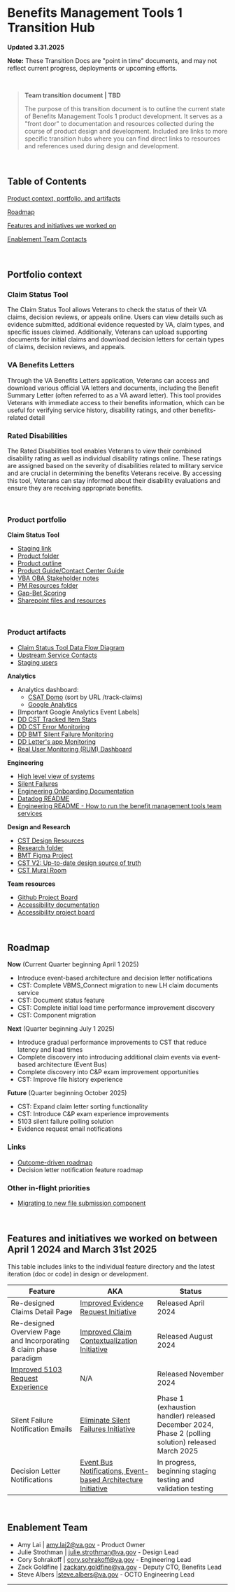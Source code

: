 # Benefits Management Tools 1 Transition Hub

**Updated 3.31.2025**

**Note:** These Transition Docs are "point in time" documents, and may not reflect current progress, deployments or upcoming efforts.

<br>

>**Team transition document | TBD**
>
> The purpose of this transition document is to outline the current state of Benefits Management Tools 1 product development. It serves as a "front door" to documentation and resources collected during the course of product design and development. Included are links to more specific transition hubs where you can find direct links to resources and references used during design and development.


<br>

## Table of Contents
[Product context, portfolio, and artifacts](#portfolio-context)

[Roadmap](#roadmap)

[Features and initiatives we worked on](#Features-and-initiatives-we-worked-on)

[Enablement Team Contacts](#enablement-team)


<br>

## Portfolio context 
### Claim Status Tool
The Claim Status Tool allows Veterans to check the status of their VA claims, decision reviews, or appeals online. Users can view details such as evidence submitted, additional evidence requested by VA, claim types, and specific issues claimed. Additionally, Veterans can upload supporting documents for initial claims and download decision letters for certain types of claims, decision reviews, and appeals.
### VA Benefits Letters
Through the VA Benefits Letters application, Veterans can access and download various official VA letters and documents, including the Benefit Summary Letter (often referred to as a VA award letter). This tool provides Veterans with immediate access to their benefits information, which can be useful for verifying service history, disability ratings, and other benefits-related detail
### Rated Disabilities
The Rated Disabilities tool enables Veterans to view their combined disability rating as well as individual disability ratings online. These ratings are assigned based on the severity of disabilities related to military service and are crucial in determining the benefits Veterans receive. By accessing this tool, Veterans can stay informed about their disability evaluations and ensure they are receiving appropriate benefits. 

<br>


### Product portfolio
**Claim Status Tool**
- [Staging link](https://staging.va.gov/claim-or-appeal-status/)
- [Product folder](https://github.com/department-of-veterans-affairs/va.gov-team/tree/master/products/claim-appeal-status/CST%20Product)
- [Product outline](https://github.com/department-of-veterans-affairs/va.gov-team/blob/master/products/claim-appeal-status/CST%20Product/Product%20Outline.md)
- [Product Guide/Contact Center Guide](https://github.com/department-of-veterans-affairs/va.gov-team/blob/master/products/claim-appeal-status/product-guides/VA%20Claim%20Status%20Tool%20Product%20Guide%20v2.1%20SRT%2006262024.docx) 
- [VBA OBA Stakeholder notes](https://dvagov.sharepoint.com/:w:/r/sites/vaabdvro/Shared%20Documents/Benefits%20Management%20-%20CST/BMT%20-%20OBA%20Syncs%20-%20recordings%20and%20notes/BMT+OBA%20syncs.docx?d=w26d8a422385446899056f74d0f528db5&csf=1&web=1&e=1SWbi8)
- [PM Resources folder](https://github.com/department-of-veterans-affairs/va.gov-team/tree/master/products/claim-appeal-status/CST%20Product)
- [Gap-Bet Scoring](https://dvagov.sharepoint.com/:x:/r/sites/vaabdvro/Shared%20Documents/Benefits%20Management%20-%20CST/BMT%201%20Gap-Bet%20Scoring%20Framework.xlsx?d=w06da960cab3b433282a414daaeb8fcff&csf=1&web=1&e=UNJbQB)
- [Sharepoint files and resources](https://dvagov.sharepoint.com/:f:/r/sites/vaabdvro/Shared%20Documents/Benefits%20Management%20-%20CST?csf=1&web=1&e=r44Kqn)



<br>


### Product artifacts
- [Claim Status Tool Data Flow Diagram](https://app.mural.co/t/departmentofveteransaffairs9999/m/departmentofveteransaffairs9999/1663867462895/b0161ab939bba7d08f6bea07e3663d9d5cea22d4)
- [Upstream Service Contacts](https://github.com/department-of-veterans-affairs/va.gov-team/blob/master/products/claim-appeal-status/CST%20Product/Service%20Contacts.md)
- [Staging users](https://github.com/department-of-veterans-affairs/va.gov-team-sensitive/blob/master/Administrative/vagov-users/mvi-staging-users.csv)


**Analytics**
- Analytics dashboard: 
     - [CSAT Domo](https://va-gov.domo.com/page/1545882322) (sort by URL /track-claims)
     - [Google Analytics](https://analytics.google.com/analytics/web/#/analysis/p419143770/edit/bMzsgzMCT6yazCs5H-3N_g)
- [Important Google Analytics Event Labels]
- [DD CST Tracked Item Stats](https://vagov.ddog-gov.com/dashboard/p2a-9ii-9hz/claim-status-tool-statistics?fromUser=false&refresh_mode=sliding&from_ts=1742736772898&to_ts=1742823172898&live=true)
- [DD CST Error Monitoring](https://vagov.ddog-gov.com/dashboard/8me-h86-qmb/benefits---claim-status-tool-dashboard?fromUser=false&refresh_mode=sliding&from_ts=1740231301942&to_ts=1742823301942&live=true)
- [DD BMT Silent Failure Monitoring](https://vagov.ddog-gov.com/dashboard/pps-nf7-ppr/cst-zero-silent-failures-document-uploads?fromUser=false&refresh_mode=sliding&from_ts=1742736972052&to_ts=1742823372052&live=true)
- [DD Letter's app Monitoring](https://vagov.ddog-gov.com/dashboard/86n-b39-hhn/benefits---management-tools---letters?fromUser=false&refresh_mode=sliding&from_ts=1742737025688&to_ts=1742823425688&live=true)
- [Real User Monitoring (RUM) Dashboard](https://vagov.ddog-gov.com/rum/application/9d5155fd-8623-4bc9-8580-ad8ec2cdd7fa/overview/browser?from_ts=1676217734085&to_ts=1676304134085&live=true)


**Engineering**
- [High level view of systems](https://app.mural.co/t/departmentofveteransaffairs9999/m/departmentofveteransaffairs9999/1663867462895/b0161ab939bba7d08f6bea07e3663d9d5cea22d4)
- [Silent Failures](https://github.com/department-of-veterans-affairs/va.gov-team/tree/master/products/claim-appeal-status/engineering/testing-silent-failures)
- [Engineering Onboarding Documentation](https://github.com/department-of-veterans-affairs/va.gov-team/tree/master/products/claim-appeal-status/engineering/onboarding)
- [Datadog README](https://github.com/department-of-veterans-affairs/va.gov-team/blob/master/products/claim-appeal-status/engineering/DataDog/README.md)
- [Engineering README - How to run the benefit management tools team services](https://github.com/department-of-veterans-affairs/va.gov-team/blob/master/products/claim-appeal-status/engineering/README.md)


**Design and Research**
- [CST Design Resources](https://github.com/department-of-veterans-affairs/va.gov-team/blob/master/products/claim-appeal-status/design/resources.md)
- [Research folder](https://github.com/department-of-veterans-affairs/va.gov-team/tree/master/products/claim-appeal-status/research)
- [BMT Figma Project](https://www.figma.com/files/team/1278375444205744118/project/175598391/Benefits-Management-Tools?fuid=1046561086805876994)
- [CST V2: Up-to-date design source of truth](https://www.figma.com/design/F8U4wddaFouUPVd4mGBMDI/CST-V2?node-id=0-1&p=f&t=MJJ6bjDadV4zQPzw-0)
- [CST Mural Room](https://app.mural.co/t/departmentofveteransaffairs9999/r/1613770853903?folderUuid=9e1456d1-4532-434c-b053-f7694afc5795)

**Team resources**
- [Github Project Board](https://github.com/orgs/department-of-veterans-affairs/projects/1549/views/3?filterQuery=design&visibleFields=%5B%22Title%22%2C%22Assignees%22%2C%22Status%22%2C149737419%2C149737418%2C149737417%2C%22Labels%22%5D)
- [Accessibility documentation](https://github.com/department-of-veterans-affairs/va.gov-team/blob/master/products/decision-reviews/accessibility/readme.md)
- [Accessibility project board](https://github.com/orgs/department-of-veterans-affairs/projects/1255/views/1)

<br>


## Roadmap


**Now** (Current Quarter beginning April 1 2025)
- Introduce event-based architecture and decision letter notifications
- CST: Complete VBMS_Connect migration to new LH claim documents service
- CST: Document status feature
- CST: Complete initial load time performance improvement discovery
- CST: Component migration

**Next** (Quarter beginning July 1 2025)
- Introduce gradual performance improvements to CST that reduce latency and load times
- Complete discovery into introducing additional claim events via event-based architecture (Event Bus)
- Complete discovery into C&P exam improvement opportunities
- CST: Improve file history experience

**Future** (Quarter beginning October 2025)
- CST: Expand claim letter sorting functionality
- CST: Introduce C&P exam experience improvements
- 5103 silent failure polling solution
- Evidence request email notifications

### Links
- [Outcome-driven roadmap](https://app.mural.co/t/departmentofveteransaffairs9999/m/departmentofveteransaffairs9999/1689972542685/b1908130a4ad3abdaf8fc015052540a4e15d752e)
- Decision letter notification feature roadmap

### Other in-flight priorities
- [Migrating to new file submission component](https://github.com/orgs/department-of-veterans-affairs/projects/1549/views/3?filterQuery=component&pane=issue&itemId=88731646&issue=department-of-veterans-affairs%7Cva.gov-team%7C87835)
  

<br>


## Features and initiatives we worked on between April 1 2024 and March 31st 2025
This table includes links to the individual feature directory and the latest iteration (doc or code) in design or development.

| Feature                                      | AKA                                        | Status                                                         |
|----------------------------------------------|--------------------------------------------|----------------------------------------------------------------|
| Re-designed Claims Detail Page              | [Improved Evidence Request Initiative](https://github.com/department-of-veterans-affairs/va.gov-team/blob/master/products/claim-appeal-status/CST%20Product/Improved%20Evidence%20Requests%20Initiative.md)       | Released April 2024                                            |
| Re-designed Overview Page and Incorporating 8 claim phase paradigm | [Improved Claim Contextualization Initiative](https://github.com/department-of-veterans-affairs/va.gov-team/blob/master/products/claim-appeal-status/CST%20Product/Improved%20Claims%20Process%20Understanding%20Initiative.md) | Released August 2024                                           |
| [Improved 5103 Request Experience](https://github.com/department-of-veterans-affairs/va.gov-team/blob/master/products/claim-appeal-status/CST%20Product/Improved%205103%20Waiver%20Experience%20Initiative.md)            | N/A                                        | Released November 2024                                         |
| Silent Failure Notification Emails          | [Eliminate Silent Failures Initiative](https://github.com/department-of-veterans-affairs/va.gov-team/blob/master/products/claim-appeal-status/CST%20Product/Eliminate%20Silent%20Failures%20Initiative.md)       | Phase 1 (exhaustion handler) released December 2024, Phase 2 (polling solution) released March 2025 |
| Decision Letter Notifications               | [Event Bus Notifications, Event-based Architecture Initiative](https://github.com/department-of-veterans-affairs/va.gov-team/blob/master/products/claim-appeal-status/CST%20Product/Event-Driven%20Notifications%20Initiative.md) | In progress, beginning staging testing and validation testing  |


<br>

## Enablement Team

- Amy Lai | amy.lai2@va.gov - Product Owner
- Julie Strothman | julie.strothman@va.gov - Design Lead
- Cory Sohrakoff | cory.sohrakoff@va.gov - Engineering Lead
- Zack Goldfine | zackary.goldfine@va.gov - Deputy CTO, Benefits Lead
- Steve Albers |steve.albers@va.gov - OCTO Engineering Lead



---
